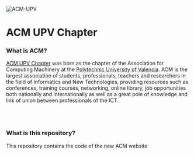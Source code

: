 ![ACM-UPV](https://acmupv.webs.upv.es/wp-content/uploads/2017/08/acmupv.png)
# ACM UPV Chapter
### What is ACM?
[ACM UPV Chapter](https://acmupv.webs.upv.es/) was born as the chapter of the Association for Computing Machinery at the [Polytechnic University of Valencia](http://www.upv.es/). ACM is the largest association of students, professionals, teachers and researchers in the field of Informatics and New Technologies, providing resources such as conferences, training courses, networking, online library, job opportunities both nationally and internationally as well as a great pole of knowledge and link of union between professionals of the ICT.

<br><br>

### What is this repository?
This repository contains the code of the new ACM website

